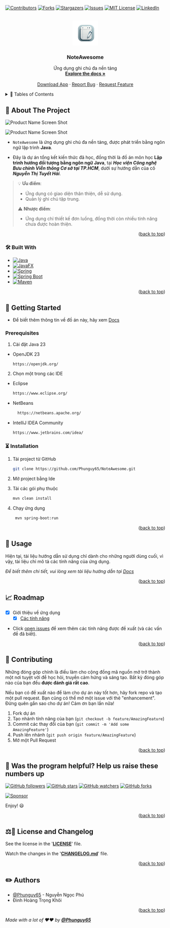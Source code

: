 <!-- Improved compatibility of back to top link: See: https://github.com/othneildrew/Best-README-Template/pull/73 -->
<a name="readme-top"></a>
<!--
*** Thanks for checking out the Best-README-Template. If you have a suggestion
*** that would make this better, please fork the repo and create a pull request
*** or simply open an issue with the tag "enhancement".
*** Don't forget to give the project a star!
*** Thanks again! Now go create something AMAZING! :D
-->

<!-- PROJECT SHIELDS -->
<!--
*** I'm using markdown "reference style" links for readability.
*** Reference links are enclosed in brackets [ ] instead of parentheses ( ).
*** See the bottom of this document for the declaration of the reference variables
*** for contributors-url, forks-url, etc. This is an optional, concise syntax you may use.
*** https://www.markdownguide.org/basic-syntax/#reference-style-links
-->
[![Contributors][contributors-shield]][contributors-url]
[![Forks][forks-shield]][forks-url]
[![Stargazers][stars-shield]][stars-url]
[![Issues][issues-shield]][issues-url]
[![MIT License][license-shield]][license-url]
[![LinkedIn][linkedin-shield]][linkedin-url]

<!-- PROJECT LOGO -->
<br />
<div align="center">
  <a href="https://github.com/Phunguy65/NoteAwesome">
    <img src="docs/assets/noteawesome_icon.png" alt="Logo" width="80" height="80">
  </a>

<h3 align="center">NoteAwesome</h3>

  <p align="center">
    Ứng dụng ghi chú đa nền tảng
    <br />
    <a href="https://github.com/Phunguy65/NoteAwesome/docs"><strong>Explore the docs »</strong></a>
    <br />
    <br />
    <a href="https://github.com/Phunguy65/NoteAwesome/releases/tag/v1.0.0">Download App</a>
    ·
    <a href="https://github.com/Phunguy65/NoteAwesome/issues/new?labels=bug&template=bug_report.md">Report Bug</a>
    ·
    <a href="https://github.com/Phunguy65/NoteAwesome/issues/new?labels=enhancement&template=feature_request.md">Request Feature</a>
  </p>
</div>

<!-- TABLE OF CONTENTS -->
<details>
  <summary>&#128221; Tables of Contents</summary>
  <ol>
    <li>
      <a href="#monocle_face-about-the-project">About The Project</a>
      <ul>
        <li><a href="#hammer_and_wrench-built-with">Built With</a></li>
      </ul>
    </li>
    <li>
      <a href="#checkered_flag-getting-started">Getting Started</a>
      <ul>
        <li><a href="#prerequisites">Prerequisites</a></li>
        <li><a href="#hourglass_flowing_sand-installation">Installation</a></li>
      </ul>
    </li>
    <li><a href="#dart-usage">Usage</a></li>
    <li><a href="#chart_with_upwards_trend-roadmap">Roadmap</a></li>
    <li><a href="#tada-contributing">Contributing</a></li>
    <li><a href="#page_with_curl-license">License</a></li>
    <li><a href="#email-contact">Contact</a></li>
    <li><a href="#pencil2-authors">Authors</a></li>
  </ol>
</details>

<!-- ABOUT THE PROJECT -->

## :monocle_face: About The Project

![Product Name Screen Shot][product-screenshot-01]

![Product Name Screen Shot][product-screenshot-02]

* `NoteAwesome` là ứng dụng ghi chú đa nền tảng, được phát triển bằng ngôn ngữ lập trình
  **Java**.

* Đây là dự án tổng kết kiến thức đã học, đồng thời là đồ án môn học **Lập trình hướng đối tượng bằng ngôn ngữ Java**,
  tại ***Học viện Công nghệ Bưu chính Viễn thông Cơ sở tại TP.HCM***, dưới sự hướng dẫn của cô
  ***Nguyễn Thị Tuyết Hải***.

> :bulb: **Ưu điểm**:
>
> * Ứng dụng có giao diện thân thiện, dễ sử dụng.
> * Quản lý ghi chú tập trung.
>
> :warning: **Nhược điểm**:
>
> * Ứng dụng chỉ thiết kế đơn luồng, đồng thời còn nhiều tính năng chưa được hoàn thiện.

<p align="right">(<a href="#readme-top">back to top</a>)</p>

### :hammer_and_wrench: Built With

- [![Java][java]][java-url]
- [![JavaFX][javafx]][javafx-url]
- [![Spring][spring]][spring-url]
- [![Spring Boot][spring-boot]][spring-boot-url]
- [![Maven][maven]][maven-url]

<p align="right">(<a href="#readme-top">back to top</a>)</p>

<!-- GETTING STARTED -->

## :checkered_flag: Getting Started

- Để biết thêm thông tin về đồ án này, hãy xem [Docs](docs/)

### Prerequisites

1. Cài đặt Java 23

- OpenJDK 23
  ```sh
  https://openjdk.org/
  ```

2. Chọn một trong các IDE

- Eclipse
  ```sh
  https://www.eclipse.org/
  ```
- NetBeans
  ```sh
    https://netbeans.apache.org/
    ```
- IntelliJ IDEA Community
  ```sh
  https://www.jetbrains.com/idea/
  ```

### :hourglass_flowing_sand: Installation

1. Tải project từ GitHub

   ```sh
   git clone https://github.com/Phunguy65/NoteAwesome.git
   ```

2. Mở project bằng Ide

3. Tải các gói phụ thuộc

   ```sh
   mvn clean install
   ```

4. Chạy ứng dụng

   ```sh
    mvn spring-boot:run
    ```

<p align="right">(<a href="#readme-top">back to top</a>)</p>

<!-- USAGE EXAMPLES -->

## :dart: Usage

Hiện tại, tài liệu hướng dẫn sử dụng chỉ dành cho những người dùng cuối, vì vậy, tài liệu chỉ mô tả các tính năng của
ứng dụng.

*Để biết thêm chi tiết, vui lòng xem tài liệu hướng dẫn tại [Docs](docs/)*

<p align="right">(<a href="#readme-top">back to top</a>)</p>

<!-- ROADMAP -->

## :chart_with_upwards_trend: Roadmap

- [x] Giới thiệu về ứng dụng
    - [x] [Các tính năng](../docs/FeatureRequest.md)

- Click [open issues](https://github/Phunguy65/NoteAwesome/issues) để xem thêm các tính năng được đề xuất (và các vấn
  đề đã biết).

<p align="right">(<a href="#readme-top">back to top</a>)</p>

<!-- CONTRIBUTING -->

## :tada: Contributing

Những đóng góp chính là điều làm cho cộng đồng mã nguồn mở trở thành một nơi tuyệt vời để học hỏi, truyền cảm hứng và
sáng tạo. Bất kỳ đóng góp nào của bạn đều **được đánh giá rất cao**.

Nếu bạn có đề xuất nào để làm cho dự án này tốt hơn, hãy fork repo và tạo một pull request. Bạn cũng có thể mở một issue
với thẻ "enhancement".
Đừng quên gắn sao cho dự án! Cảm ơn bạn lần nữa!

1. Fork dự án
2. Tạo nhánh tính năng của bạn (`git checkout -b feature/AmazingFeature`)
3. Commit các thay đổi của bạn (`git commit -m 'Add some AmazingFeature'`)
4. Push lên nhánh (`git push origin feature/AmazingFeature`)
5. Mở một Pull Request

<p align="right">(<a href="#readme-top">back to top</a>)</p>

## 🎉 Was the program helpful? Help us raise these numbers up

[![GitHub followers](https://img.shields.io/github/followers/Phunguy65.svg?style=social)](https://github.com/Phunguy65)
[![GitHub stars](https://img.shields.io/github/stars/Phunguy65/NoteAwesome.svg?style=social)](https://github.com/Phunguy65/NoteAwesome/stargazers)
[![GitHub watchers](https://img.shields.io/github/watchers/Phunguy65/NoteAwesome.svg?style=social)](https://github.com/Phunguy65/NoteAwesome/watchers)
[![GitHub forks](https://img.shields.io/github/forks/Phunguy65/NoteAwesome.svg?style=social)](https://github.com/Phunguy65/NoteAwesome/network/members)
<!-- MODIFY THIS LINK TO YOUR MAIN DONATING SITE IF YOU ARE NOT IN THE GITHUB SPONSORS PROGRAM -->
[![Sponsor](https://img.shields.io/static/v1?label=Sponsor&message=%E2%9D%A4&logo=github-sponsors&color=red&style=social)](https://github.com/sponsors/Phunguy65)

Enjoy! 😃

<p align="right">(<a href="#readme-top">back to top</a>)</p>

## ⚖️📝 **License and Changelog**

See the license in the '**[LICENSE](LICENSE)**' file.

Watch the changes in the '**[CHANGELOG.md](CHANGELOG.md)**' file.


<p align="right">(<a href="#readme-top">back to top</a>)</p>

<!-- ACKNOWLEDGMENTS -->

## :pencil2: Authors

* [@Phunguy65](https://github/Phunguy65) - Nguyễn Ngọc Phú
* Đinh Hoàng Trọng Khôi

<p align="right">(<a href="#readme-top">back to top</a>)</p>


_Made with a lot of ❤️❤️ by **[@Phunguy65](https://github.com/Phunguy65)**_

<!-- MARKDOWN LINKS & IMAGES -->
<!-- https://www.markdownguide.org/basic-syntax/#reference-style-links -->

[contributors-shield]: https://img.shields.io/github/contributors/Phunguy65/NoteAwesome.svg?style=for-the-badge

[contributors-url]: https://github.com/Phunguy65/NoteAwesome/graphs/contributors

[forks-shield]: https://img.shields.io/github/forks/Phunguy65/NoteAwesome.svg?style=for-the-badge

[forks-url]: https://github.com/Phunguy65/NoteAwesome/forks

[stars-shield]: https://img.shields.io/github/stars/Phunguy65/NoteAwesome.svg?style=for-the-badge

[stars-url]: https://github.com/Phunguy65/NoteAwesome/stargazers

[issues-shield]: https://img.shields.io/github/issues/Phunguy65/NoteAwesome.svg?style=for-the-badge

[issues-url]: https://github.com/Phunguy65/NoteAwesome/issues

[license-shield]: https://img.shields.io/github/license/Phunguy65/NoteAwesome.svg?style=for-the-badge

[license-url]: https://github.com/Phunguy65/NoteAwesome/blob/master/LICENSE.txt

[linkedin-shield]: https://img.shields.io/badge/-LinkedIn-black.svg?style=for-the-badge&logo=linkedin&colorB=555

[linkedin-url]: https://www.linkedin.com/in/ph%C3%BA-nguy%E1%BB%85n-ng%E1%BB%8Dc-82084a287/

[product-screenshot-01]: docs/assets/noteview.png

[product-screenshot-02]: docs/assets/noteedit.png

[java]: https://img.shields.io/badge/OpenJDK_23-red?style=for-the-badge&logo=openjdk&logoColor=white

[java-url]: https://openjdk.org/

[javafx]: https://img.shields.io/badge/javafx-23.0.1-FFA500?style=flat&logo=openjdk&logoColor=FFA500

[javafx-url]: https://openjfx.io/

[spring]: https://img.shields.io/badge/Spring-3.3.4-6DB33F?style=flat&logo=spring&logoColor=6DB33F

[spring-url]: https://spring.io/

[spring-boot]: https://img.shields.io/badge/Spring_Boot-3.3.4-6DB33F?style=flat&logo=springboot&logoColor=6DB33F

[spring-boot-url]: https://spring.io/projects/spring-boot

[maven]: https://img.shields.io/badge/Maven-3.8.5-C71A36?style=flat&logo=apachemaven&logoColor=C71A36

[maven-url]: https://maven.apache.org/
